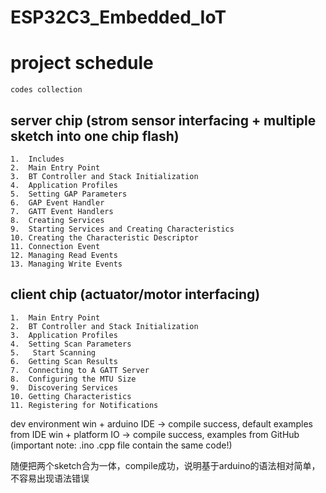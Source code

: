 # ESP32C3_Embedded_IoT

# project schedule 

```
codes collection
```

## server chip (strom sensor interfacing + multiple sketch into one chip flash)
```
1.	Includes
2.	Main Entry Point
3.	BT Controller and Stack Initialization
4.	Application Profiles
5.	Setting GAP Parameters
6.	GAP Event Handler
7.	GATT Event Handlers
8.	Creating Services
9.	Starting Services and Creating Characteristics
10.	Creating the Characteristic Descriptor
11.	Connection Event
12.	Managing Read Events
13.	Managing Write Events
```

## client chip (actuator/motor interfacing)
```
1.	Main Entry Point
2.	BT Controller and Stack Initialization
3.	Application Profiles
4.	Setting Scan Parameters 
5.	 Start Scanning
6.	Getting Scan Results
7.	Connecting to A GATT Server
8.	Configuring the MTU Size
9.	Discovering Services
10.	Getting Characteristics
11.	Registering for Notifications
```



dev environment
win + arduino IDE  -> compile success, default examples from IDE
win + platform IO  -> compile success, examples from GitHub (important note: .ino .cpp file contain the same code!)


随便把两个sketch合为一体，compile成功，说明基于arduino的语法相对简单，不容易出现语法错误
